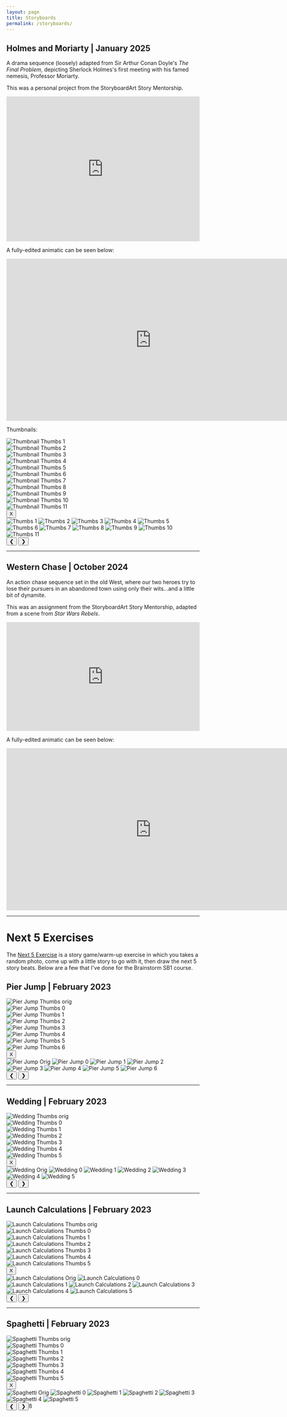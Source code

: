 ```yaml
---
layout: page
title: Storyboards
permalink: /storyboards/
---
```


## Holmes and Moriarty | January 2025

A drama sequence (loosely) adapted from Sir Arthur Conan Doyle's *The Final Problem*, depicting Sherlock Holmes's first meeting with his famed nemesis, Professor Moriarty.

This was a personal project from the StoryboardArt Story Mentorship.

<div style="left: 0; width: 100%; height: 0; position: relative; padding-bottom: 74.9296%;">
<iframe src="https://speakerdeck.com/player/1452122a26a64492855944e36050dde7" style="top: 0; left: 0; width: 100%; height: 100%; position: absolute; border: 0;" allowfullscreen scrolling="no">
</iframe>
</div>

A fully-edited animatic can be seen below:

<iframe width="753" height="423" src="https://www.youtube.com/embed/bhL5Gn70Ngg" title="Animatic -- Holmes and Moriarty" frameborder="0" allow="accelerometer; autoplay; clipboard-write; encrypted-media; gyroscope; picture-in-picture; web-share" referrerpolicy="strict-origin-when-cross-origin" allowfullscreen></iframe>

Thumbnails:

<div class="slideshow" id="holmes_and_moriarty">
<!-- Thumbnail Gallery -->
<div class="thumbnail-gallery">
  <div class="thumbnail" data-index="0">
    <img src="../images/thumbs/Holmes_And_Moriarty/frame_00001.png" alt="Thumbnail Thumbs 1">
  </div>
  <div class="thumbnail" data-index="1">
    <img src="../images/thumbs/Holmes_And_Moriarty/frame_00002.png" alt="Thumbnail Thumbs 2">
  </div>
  <div class="thumbnail" data-index="2">
    <img src="../images/thumbs/Holmes_And_Moriarty/frame_00003.png" alt="Thumbnail Thumbs 3">
  </div>
  <div class="thumbnail" data-index="3">
    <img src="../images/thumbs/Holmes_And_Moriarty/frame_00004.png" alt="Thumbnail Thumbs 4">
  </div>
  <div class="thumbnail" data-index="4">
    <img src="../images/thumbs/Holmes_And_Moriarty/frame_00005.png" alt="Thumbnail Thumbs 5">
  </div>
  <div class="thumbnail" data-index="5">
    <img src="../images/thumbs/Holmes_And_Moriarty/frame_00006.png" alt="Thumbnail Thumbs 6">
  </div>
  <div class="thumbnail" data-index="6">
    <img src="../images/thumbs/Holmes_And_Moriarty/frame_00007.png" alt="Thumbnail Thumbs 7">
  </div>
  <div class="thumbnail" data-index="7">
    <img src="../images/thumbs/Holmes_And_Moriarty/frame_00008.png" alt="Thumbnail Thumbs 8">
  </div>
  <div class="thumbnail" data-index="8">
    <img src="../images/thumbs/Holmes_And_Moriarty/frame_00009.png" alt="Thumbnail Thumbs 9">
  </div>
  <div class="thumbnail" data-index="9">
    <img src="../images/thumbs/Holmes_And_Moriarty/frame_00010.png" alt="Thumbnail Thumbs 10">
  </div>
  <div class="thumbnail" data-index="10">
    <img src="../images/thumbs/Holmes_And_Moriarty/frame_00011.png" alt="Thumbnail Thumbs 11">
  </div>
</div>

<!-- Full-size Image Viewer (initially hidden) -->
<div class="full-size-gallery">
  <button class="close-gallery">X</button>
  <div class="image-container">
    <img class="full-image" src="../images/thumbs/Holmes_And_Moriarty/frame_00001.png" alt="Thumbs 1">
    <img class="full-image" src="../images/thumbs/Holmes_And_Moriarty/frame_00002.png" alt="Thumbs 2">
    <img class="full-image" src="../images/thumbs/Holmes_And_Moriarty/frame_00003.png" alt="Thumbs 3">
    <img class="full-image" src="../images/thumbs/Holmes_And_Moriarty/frame_00004.png" alt="Thumbs 4">
    <img class="full-image" src="../images/thumbs/Holmes_And_Moriarty/frame_00005.png" alt="Thumbs 5">
    <img class="full-image" src="../images/thumbs/Holmes_And_Moriarty/frame_00006.png" alt="Thumbs 6">
    <img class="full-image" src="../images/thumbs/Holmes_And_Moriarty/frame_00007.png" alt="Thumbs 7">
    <img class="full-image" src="../images/thumbs/Holmes_And_Moriarty/frame_00008.png" alt="Thumbs 8">
    <img class="full-image" src="../images/thumbs/Holmes_And_Moriarty/frame_00009.png" alt="Thumbs 9">
    <img class="full-image" src="../images/thumbs/Holmes_And_Moriarty/frame_00010.png" alt="Thumbs 10">
    <img class="full-image" src="../images/thumbs/Holmes_And_Moriarty/frame_00011.png" alt="Thumbs 11">
  </div>
  <button class="prev-image">&#10094;</button>
  <button class="next-image">&#10095;</button>
</div>
</div>

---
## Western Chase | October 2024

An action chase sequence set in the old West, where our two heroes try to lose their pursuers in an abandoned town using only their wits...and a little bit of dynamite.

This was an assignment from the StoryboardArt Story Mentorship, adapted from a scene from *Star Wars Rebels*.

<div style="left: 0; width: 100%; height: 0; position: relative; padding-bottom: 56.338%;">
<iframe src="https://speakerdeck.com/player/ed2e24d20fe94e099f2bab9d8ef0bcf9" style="top: 0; left: 0; width: 100%; height: 100%; position: absolute; border: 0;" allowfullscreen scrolling="no">
</iframe>
</div>

A fully-edited animatic can be seen below:

<iframe width="753" height="423" src="https://www.youtube.com/embed/yJYkIwIEmak" title="Animatic -- Western Chase" frameborder="0" allow="accelerometer; autoplay; clipboard-write; encrypted-media; gyroscope; picture-in-picture; web-share" referrerpolicy="strict-origin-when-cross-origin" allowfullscreen></iframe>

---
# Next 5 Exercises

The [Next 5 Exercise](https://submarinechannel.com/top5/next-5-story-games/) is a story game/warm-up exercise in which you takes a random photo, come up with a little story to go with it, then draw the next 5 story beats. Below are a few that I've done for the Brainstorm SB1 course.

## Pier Jump | February 2023

<div class="slideshow" id="pier_jump">
<!-- Thumbnail Gallery -->
<div class="thumbnail-gallery">
  <div class="thumbnail" data-index="0">
    <img src="../images/thumbs/Next_5_Pier_Jump/next5_pier_jump_img.JPG" alt="Pier Jump Thumbs orig">
  </div>
  <div class="thumbnail" data-index="1">
    <img src="../images/thumbs/Next_5_Pier_Jump/Next_5_Pier_Jump_0.PNG" alt="Pier Jump Thumbs 0">
  </div>
  <div class="thumbnail" data-index="2">
    <img src="../images/thumbs/Next_5_Pier_Jump/Next_5_Pier_Jump_1.PNG" alt="Pier Jump Thumbs 1">
  </div>
  <div class="thumbnail" data-index="3">
    <img src="../images/thumbs/Next_5_Pier_Jump/Next_5_Pier_Jump_2.PNG" alt="Pier Jump Thumbs 2">
  </div>
  <div class="thumbnail" data-index="4">
    <img src="../images/thumbs/Next_5_Pier_Jump/Next_5_Pier_Jump_3.PNG" alt="Pier Jump Thumbs 3">
  </div>
  <div class="thumbnail" data-index="5">
    <img src="../images/thumbs/Next_5_Pier_Jump/Next_5_Pier_Jump_4.PNG" alt="Pier Jump Thumbs 4">
  </div>
  <div class="thumbnail" data-index="6">
    <img src="../images/thumbs/Next_5_Pier_Jump/Next_5_Pier_Jump_5.PNG" alt="Pier Jump Thumbs 5">
  </div>
  <div class="thumbnail" data-index="7">
    <img src="../images/thumbs/Next_5_Pier_Jump/Next_5_Pier_Jump_6.PNG" alt="Pier Jump Thumbs 6">
  </div>
</div>

<!-- Full-size Image Viewer (initially hidden) -->
<div class="full-size-gallery">
  <button class="close-gallery">X</button>
  <div class="image-container">
    <img class="full-image" src="../images/thumbs/Next_5_Pier_Jump/next5_pier_jump_img.JPG" alt="Pier Jump Orig">
    <img class="full-image" src="../images/thumbs/Next_5_Pier_Jump/Next_5_Pier_Jump_0.PNG" alt="Pier Jump 0">
    <img class="full-image" src="../images/thumbs/Next_5_Pier_Jump/Next_5_Pier_Jump_1.PNG" alt="Pier Jump 1">
    <img class="full-image" src="../images/thumbs/Next_5_Pier_Jump/Next_5_Pier_Jump_2.PNG" alt="Pier Jump 2">
    <img class="full-image" src="../images/thumbs/Next_5_Pier_Jump/Next_5_Pier_Jump_3.PNG" alt="Pier Jump 3">
    <img class="full-image" src="../images/thumbs/Next_5_Pier_Jump/Next_5_Pier_Jump_4.PNG" alt="Pier Jump 4">
    <img class="full-image" src="../images/thumbs/Next_5_Pier_Jump/Next_5_Pier_Jump_5.PNG" alt="Pier Jump 5">
    <img class="full-image" src="../images/thumbs/Next_5_Pier_Jump/Next_5_Pier_Jump_6.PNG" alt="Pier Jump 6">
  </div>
  <button class="prev-image">&#10094;</button>
  <button class="next-image">&#10095;</button>
</div>
</div>

---
## Wedding | February 2023

<!-- Thumbnail Gallery -->
<div class="thumbnail-gallery">
  <div class="thumbnail" data-index="0">
    <img src="../images/thumbs/Next_5_Wedding/next5_wedding_img.JPG" alt="Wedding Thumbs orig">
  </div>
  <div class="thumbnail" data-index="1">
    <img src="../images/thumbs/Next_5_Wedding/Next_5_wedding_0.PNG" alt="Wedding Thumbs 0">
  </div>
  <div class="thumbnail" data-index="2">
    <img src="../images/thumbs/Next_5_Wedding/Next_5_wedding_1.PNG" alt="Wedding Thumbs 1">
  </div>
  <div class="thumbnail" data-index="3">
    <img src="../images/thumbs/Next_5_Wedding/Next_5_wedding_2.PNG" alt="Wedding Thumbs 2">
  </div>
  <div class="thumbnail" data-index="4">
    <img src="../images/thumbs/Next_5_Wedding/Next_5_wedding_3.PNG" alt="Wedding Thumbs 3">
  </div>
  <div class="thumbnail" data-index="5">
    <img src="../images/thumbs/Next_5_Wedding/Next_5_wedding_4.PNG" alt="Wedding Thumbs 4">
  </div>
  <div class="thumbnail" data-index="6">
    <img src="../images/thumbs/Next_5_Wedding/Next_5_wedding_5.PNG" alt="Wedding Thumbs 5">
  </div>
</div>

<!-- Full-size Image Viewer (initially hidden) -->
<div class="full-size-gallery">
  <button class="close-gallery">X</button>
  <div class="image-container">
    <img class="full-image" src="../images/thumbs/Next_5_Wedding/next5_wedding_img.JPG" alt="Wedding Orig">
    <img class="full-image" src="../images/thumbs/Next_5_Wedding/Next_5_wedding_0.PNG" alt="Wedding 0">
    <img class="full-image" src="../images/thumbs/Next_5_Wedding/Next_5_wedding_1.PNG" alt="Wedding 1">
    <img class="full-image" src="../images/thumbs/Next_5_Wedding/Next_5_wedding_2.PNG" alt="Wedding 2">
    <img class="full-image" src="../images/thumbs/Next_5_Wedding/Next_5_wedding_3.PNG" alt="Wedding 3">
    <img class="full-image" src="../images/thumbs/Next_5_Wedding/Next_5_wedding_4.PNG" alt="Wedding 4">
    <img class="full-image" src="../images/thumbs/Next_5_Wedding/Next_5_wedding_5.PNG" alt="Wedding 5">
  </div>
  <button class="prev-image">&#10094;</button>
  <button class="next-image">&#10095;</button>
</div>

---
## Launch Calculations | February 2023

<!-- Thumbnail Gallery -->
<div class="thumbnail-gallery">
  <div class="thumbnail" data-index="0">
    <img src="../images/thumbs/Next_5_Launch_Calculations/next5_launch_calculations_img.JPG" alt="Launch Calculations Thumbs orig">
  </div>
  <div class="thumbnail" data-index="1">
    <img src="../images/thumbs/Next_5_Launch_Calculations/Next_5_launch_calculations_0.PNG" alt="Launch Calculations Thumbs 0">
  </div>
  <div class="thumbnail" data-index="2">
    <img src="../images/thumbs/Next_5_Launch_Calculations/Next_5_launch_calculations_1.PNG" alt="Launch Calculations Thumbs 1">
  </div>
  <div class="thumbnail" data-index="3">
    <img src="../images/thumbs/Next_5_Launch_Calculations/Next_5_launch_calculations_2.PNG" alt="Launch Calculations Thumbs 2">
  </div>
  <div class="thumbnail" data-index="4">
    <img src="../images/thumbs/Next_5_Launch_Calculations/Next_5_launch_calculations_3.PNG" alt="Launch Calculations Thumbs 3">
  </div>
  <div class="thumbnail" data-index="5">
    <img src="../images/thumbs/Next_5_Launch_Calculations/Next_5_launch_calculations_4.PNG" alt="Launch Calculations Thumbs 4">
  </div>
  <div class="thumbnail" data-index="6">
    <img src="../images/thumbs/Next_5_Launch_Calculations/Next_5_launch_calculations_5.PNG" alt="Launch Calculations Thumbs 5">
  </div>
</div>

<!-- Full-size Image Viewer (initially hidden) -->
<div class="full-size-gallery">
  <button class="close-gallery">X</button>
  <div class="image-container">
    <img class="full-image" src="../images/thumbs/Next_5_Launch_Calculations/next5_launch_calculations_img.JPG" alt="Launch Calculations Orig">
    <img class="full-image" src="../images/thumbs/Next_5_Launch_Calculations/Next_5_launch_calculations_0.PNG" alt="Launch Calculations 0">
    <img class="full-image" src="../images/thumbs/Next_5_Launch_Calculations/Next_5_launch_calculations_1.PNG" alt="Launch Calculations 1">
    <img class="full-image" src="../images/thumbs/Next_5_Launch_Calculations/Next_5_launch_calculations_2.PNG" alt="Launch Calculations 2">
    <img class="full-image" src="../images/thumbs/Next_5_Launch_Calculations/Next_5_launch_calculations_3.PNG" alt="Launch Calculations 3">
    <img class="full-image" src="../images/thumbs/Next_5_Launch_Calculations/Next_5_launch_calculations_4.PNG" alt="Launch Calculations 4">
    <img class="full-image" src="../images/thumbs/Next_5_Launch_Calculations/Next_5_launch_calculations_5.PNG" alt="Launch Calculations 5">
  </div>
  <button class="prev-image">&#10094;</button>
  <button class="next-image">&#10095;</button>
</div>

---
## Spaghetti | February 2023

<!-- Thumbnail Gallery -->
<div class="thumbnail-gallery">
  <div class="thumbnail" data-index="0">
    <img src="../images/thumbs/Next_5_Spaghetti/next5_spaghetti_img.JPG" alt="Spaghetti Thumbs orig">
  </div>
  <div class="thumbnail" data-index="1">
    <img src="../images/thumbs/Next_5_Spaghetti/Next_5_spaghetti_0.PNG" alt="Spaghetti Thumbs 0">
  </div>
  <div class="thumbnail" data-index="2">
    <img src="../images/thumbs/Next_5_Spaghetti/Next_5_spaghetti_1.PNG" alt="Spaghetti Thumbs 1">
  </div>
  <div class="thumbnail" data-index="3">
    <img src="../images/thumbs/Next_5_Spaghetti/Next_5_spaghetti_2.PNG" alt="Spaghetti Thumbs 2">
  </div>
  <div class="thumbnail" data-index="4">
    <img src="../images/thumbs/Next_5_Spaghetti/Next_5_spaghetti_3.PNG" alt="Spaghetti Thumbs 3">
  </div>
  <div class="thumbnail" data-index="5">
    <img src="../images/thumbs/Next_5_Spaghetti/Next_5_spaghetti_4.PNG" alt="Spaghetti Thumbs 4">
  </div>
  <div class="thumbnail" data-index="6">
    <img src="../images/thumbs/Next_5_Spaghetti/Next_5_spaghetti_5.PNG" alt="Spaghetti Thumbs 5">
  </div>
</div>

<!-- Full-size Image Viewer (initially hidden) -->
<div class="full-size-gallery">
  <button class="close-gallery">X</button>
  <div class="image-container">
    <img class="full-image" src="../images/thumbs/Next_5_Spaghetti/next5_spaghetti_img.PNG" alt="Spaghetti Orig">
    <img class="full-image" src="../images/thumbs/Next_5_Spaghetti/Next_5_spaghetti_0.PNG" alt="Spaghetti 0">
    <img class="full-image" src="../images/thumbs/Next_5_Spaghetti/Next_5_spaghetti_1.PNG" alt="Spaghetti 1">
    <img class="full-image" src="../images/thumbs/Next_5_Spaghetti/Next_5_spaghetti_2.PNG" alt="Spaghetti 2">
    <img class="full-image" src="../images/thumbs/Next_5_Spaghetti/Next_5_spaghetti_3.PNG" alt="Spaghetti 3">
    <img class="full-image" src="../images/thumbs/Next_5_Spaghetti/Next_5_spaghetti_4.PNG" alt="Spaghetti 4">
    <img class="full-image" src="../images/thumbs/Next_5_Spaghetti/Next_5_spaghetti_5.PNG" alt="Spaghetti 5">
  </div>
  <button class="prev-image">&#10094;</button>
  <button class="next-image">&#10095;</button>ß
</div>




<script src="https://code.jquery.com/jquery-3.6.0.min.js"></script>
<script>
$(document).ready(function() {
    // Loop through each slideshow
    $('.slideshow').each(function() {
    var slideshowId = $(this).attr('id');  // Get the unique ID for each slideshow
    console.log(slideshowId)

    // Handle thumbnail click to open the full-size gallery
    $(this).find('.thumbnail').click(function() {
      var index = $(this).data('index');  // Get the index of the clicked thumbnail
      showFullSizeImage(slideshowId, index);  // Show the corresponding full-size image for this slideshow
    });

    // Show the full-size image gallery
    function showFullSizeImage(slideshowId, index) {
        var fullSizeImages = $('#' + slideshowId + ' .full-size-gallery .full-image');
        fullSizeImages.hide();  // Hide all images

        // Show the image corresponding to the clicked thumbnail
        $(fullSizeImages[index]).show();

        // Show the full-size gallery
        $('#' + slideshowId + '.thumbnail-gallery').hide();
        $('#' + slideshowId + '.full-size-gallery').show();

        // Store the current index for navigation
        $('#' + slideshowId + '.full-size-gallery').data('currentIndex', index);
    }

    // Handle closing the gallery
    $('.close-gallery').click(function() {
        $('#' + slideshowId + '.full-size-gallery').hide();
        $('#' + slideshowId + '.thumbnail-gallery').show();
    });

    // Handle next image navigation
    $('#' + slideshowId + '.next-image').click(function() {
        var currentIndex = $('#' + slideshowId + '.full-size-gallery').data('currentIndex');
        var totalImages = $('#' + slideshowId + '.full-size-gallery .full-image').length;
        if ((currentIndex + 1) < totalImages) {
            var nextIndex = (currentIndex + 1); 
            showFullSizeImage(slideshowId, nextIndex);  // Show the next image
        }
    });

    // Handle previous image navigation
    $('#' + slideshowId + '.prev-image').click(function() {
        var currentIndex = $('#' + slideshowId + '.full-size-gallery').data('currentIndex');
        var totalImages = $('#' + slideshowId + '.full-size-gallery .full-image').length;
        if ((currentIndex - 1) >= 0){
            var prevIndex = (currentIndex - 1);
            showFullSizeImage(slideshowId, prevIndex);  // Show the previous image
        }
    });
});
});
</script>

